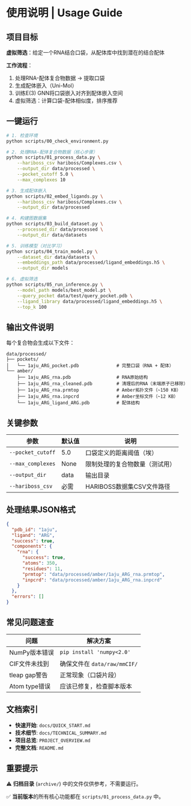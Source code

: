 # 使用说明 | Usage Guide

## 项目目标

**虚拟筛选**：给定一个RNA结合口袋，从配体库中找到潜在的结合配体

**工作流程**：
1. 处理RNA-配体复合物数据 → 提取口袋
2. 生成配体嵌入（Uni-Mol）
3. 训练E(3) GNN将口袋嵌入对齐到配体嵌入空间
4. 虚拟筛选：计算口袋-配体相似度，排序推荐

## 一键运行

```bash
# 1. 检查环境
python scripts/00_check_environment.py

# 2. 处理RNA-配体复合物数据（核心步骤）
python scripts/01_process_data.py \
    --hariboss_csv hariboss/Complexes.csv \
    --output_dir data/processed \
    --pocket_cutoff 5.0 \
    --max_complexes 10

# 3. 生成配体嵌入
python scripts/02_embed_ligands.py \
    --hariboss_csv hariboss/Complexes.csv \
    --output_dir data/processed

# 4. 构建图数据集
python scripts/03_build_dataset.py \
    --processed_dir data/processed \
    --output_dir data/datasets

# 5. 训练模型（对比学习）
python scripts/04_train_model.py \
    --dataset_dir data/datasets \
    --embeddings_path data/processed/ligand_embeddings.h5 \
    --output_dir models

# 6. 虚拟筛选
python scripts/05_run_inference.py \
    --model_path models/best_model.pt \
    --query_pocket data/test/query_pocket.pdb \
    --ligand_library data/processed/ligand_embeddings.h5 \
    --top_k 100
```

## 输出文件说明

每个复合物会生成以下文件：

```
data/processed/
├── pockets/
│   └── 1aju_ARG_pocket.pdb              # 完整口袋（RNA + 配体）
└── amber/
    ├── 1aju_ARG_rna.pdb                 # RNA原始结构
    ├── 1aju_ARG_rna_cleaned.pdb         # 清理后的RNA（末端原子已移除）
    ├── 1aju_ARG_rna.prmtop              # Amber拓扑文件（~150 KB）
    ├── 1aju_ARG_rna.inpcrd              # Amber坐标文件（~12 KB）
    └── 1aju_ARG_ligand_ARG.pdb          # 配体结构
```

## 关键参数

| 参数 | 默认值 | 说明 |
|------|--------|------|
| `--pocket_cutoff` | 5.0 | 口袋定义的距离阈值（埃） |
| `--max_complexes` | None | 限制处理的复合物数量（测试用） |
| `--output_dir` | data | 输出目录 |
| `--hariboss_csv` | 必需 | HARIBOSS数据集CSV文件路径 |

## 处理结果JSON格式

```json
{
  "pdb_id": "1aju",
  "ligand": "ARG",
  "success": true,
  "components": {
    "rna": {
      "success": true,
      "atoms": 350,
      "residues": 11,
      "prmtop": "data/processed/amber/1aju_ARG_rna.prmtop",
      "inpcrd": "data/processed/amber/1aju_ARG_rna.inpcrd"
    }
  },
  "errors": []
}
```

## 常见问题速查

| 问题 | 解决方案 |
|------|---------|
| NumPy版本错误 | `pip install 'numpy<2.0'` |
| CIF文件未找到 | 确保文件在 `data/raw/mmCIF/` |
| tleap gap警告 | 正常现象（口袋片段） |
| Atom type错误 | 应该已修复，检查脚本版本 |

## 文档索引

- **快速开始**: `docs/QUICK_START.md`
- **技术细节**: `docs/TECHNICAL_SUMMARY.md`
- **项目总览**: `PROJECT_OVERVIEW.md`
- **完整文档**: `README.md`

## 重要提示

⚠️ **归档目录** (`archive/`) 中的文件仅供参考，不需要运行。

✅ **当前版本**的所有核心功能都在 `scripts/01_process_data.py` 中。
